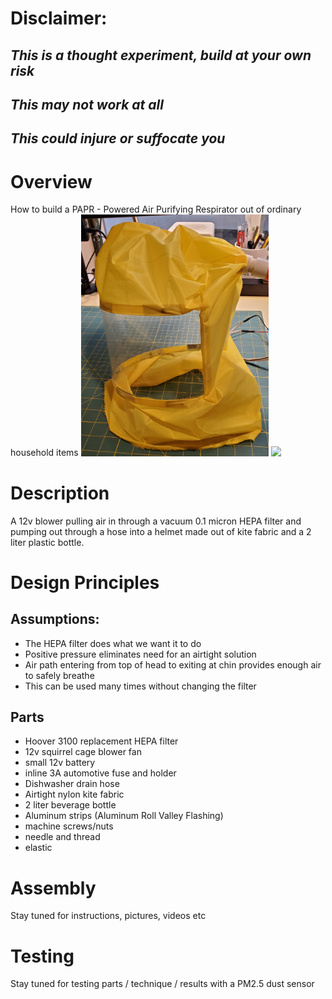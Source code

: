 # **Disclaimer:** 
## _This is a thought experiment, build at your own risk_
## _This may not work at all_
## _This could injure or suffocate you_
# Overview
How to build a PAPR - Powered Air Purifying Respirator out of ordinary household items
<img src="https://github.com/greglarious/EasyPAPR/blob/master/pictures/helmet_completed.jpg" width=300>
<img src="https://github.com/greglarious/EasyPAPR/blob/master/pictures/full_assembly.jpg" width=300>
# Description
A 12v blower pulling air in through a vacuum 0.1 micron HEPA filter and pumping out through a hose into a helmet made out of kite fabric and a 2 liter plastic bottle.
# Design Principles
## Assumptions:
- The HEPA filter does what we want it to do
- Positive pressure eliminates need for an airtight solution
- Air path entering from top of head to exiting at chin provides enough air to safely breathe
- This can be used many times without changing the filter
## Parts
- Hoover 3100 replacement HEPA filter
- 12v squirrel cage blower fan
- small 12v battery
- inline 3A automotive fuse and holder
- Dishwasher drain hose
- Airtight nylon kite fabric
- 2 liter beverage bottle
- Aluminum strips (Aluminum Roll Valley Flashing)
- machine screws/nuts
- needle and thread
- elastic
# Assembly
Stay tuned for instructions, pictures, videos etc
# Testing
Stay tuned for testing parts / technique / results with a PM2.5 dust sensor
